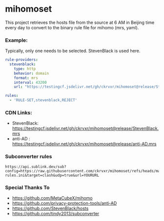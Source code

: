 # mihomoset

This project retrieves the hosts file from the source at 6 AM in Beijing time every day to convert to the binary rule file for mihomo (mrs, yaml).

### Example:

Typically, only one needs to be selected. StevenBlack is used here.

```yaml
rule-providers:
  stevenblack:
    type: http
    behavior: domain
    format: mrs
    interval: 43200
    url: "https://testingcf.jsdelivr.net/gh/ckrvxr/mihomoset@release/StevenBlack.mrs"

```

```yaml
rules:
  - 'RULE-SET,stevenblack,REJECT'
```

### CDN Links:

* StevenBlack:  https://testingcf.jsdelivr.net/gh/ckrvxr/mihomoset@release/StevenBlack.mrs
* anti-AD :  https://testingcf.jsdelivr.net/gh/ckrvxr/mihomoset@release/anti-AD.mrs

### Subconverter rules

```
https://api.sublink.dev/sub?config=https://raw.githubusercontent.com/ckrvxr/mihomoset/refs/heads/main/subconverter-rules.ini&target=clash&udp=true&url=YOURURL

```
### Special Thanks To

- https://github.com/MetaCubeX/mihomo
- https://github.com/privacy-protection-tools/anti-AD
- https://github.com/StevenBlack/hosts
- https://github.com/tindy2013/subconverter
